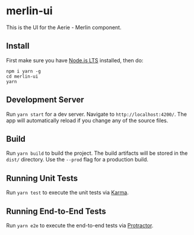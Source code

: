 # merlin-ui

This is the UI for the Aerie - Merlin component.

## Install

First make sure you have [Node.js LTS](https://nodejs.org/) installed, then do:

```
npm i yarn -g
cd merlin-ui
yarn
```

## Development Server

Run `yarn start` for a dev server. Navigate to `http://localhost:4200/`. The app will automatically reload if you change any of the source files.

## Build

Run `yarn build` to build the project. The build artifacts will be stored in the `dist/` directory. Use the `--prod` flag for a production build.

## Running Unit Tests

Run `yarn test` to execute the unit tests via [Karma](https://karma-runner.github.io).

## Running End-to-End Tests

Run `yarn e2e` to execute the end-to-end tests via [Protractor](http://www.protractortest.org/).
